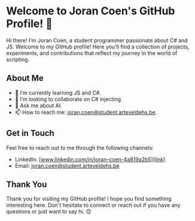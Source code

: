 ﻿# Welcome to Joran Coen's GitHub Profile! 👋

Hi there! I'm Joran Coen, a student programmer passionate about C# and JS. Welcome to my GitHub profile! Here you'll find a collection of projects, experiments, and contributions that reflect my journey in the world of scripting.

## About Me

- 🌱 I’m currently learning JS and C#.
- 👯 I’m looking to collaborate on C# injecting.
- 💬 Ask me about AI.
- 📫 How to reach me: joran.coen@student.arteveldehs.be.

## Get in Touch

Feel free to reach out to me through the following channels:

- LinkedIn: [www.linkedin.com/in/joran-coen-4a819a2b5](link)
- Email: [joran.coen@student.arteveldehs.be](mailto:joran.coen@student.arteveldehs.be)

## Thank You

Thank you for visiting my GitHub profile! I hope you find something interesting here. Don't hesitate to connect or reach out if you have any questions or just want to say hi. 😊
